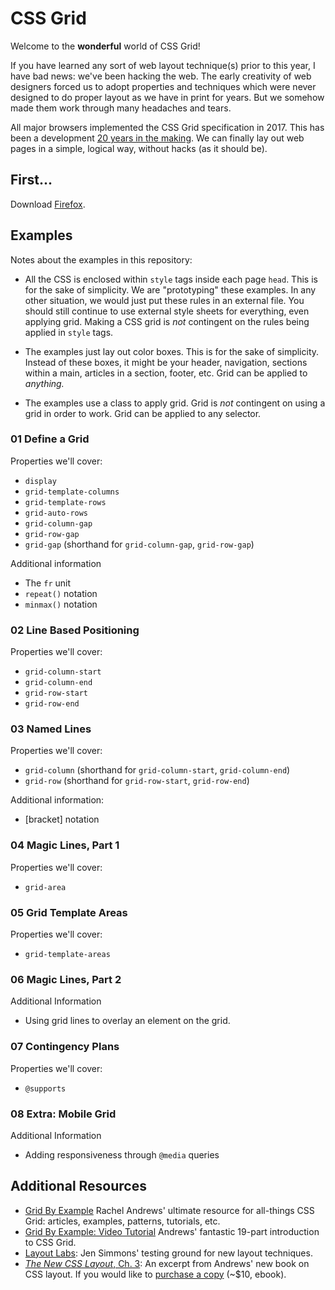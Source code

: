# CSS Grid

Welcome to the **wonderful** world of CSS Grid!

If you have learned any sort of web layout technique(s) prior to this year, I have bad news: we've been hacking the web. The early creativity of web designers forced us to adopt properties and techniques which were never designed to do proper layout as we have in print for years. But we somehow made them work through many headaches and tears.

All major browsers implemented the CSS Grid specification in 2017. This has been a development [20 years in the making](https://alistapart.com/article/the-story-of-css-grid-from-its-creators). We can finally lay out web pages in a simple, logical way, without hacks (as it should be).

## First...

Download [Firefox](https://www.mozilla.org/en-US/firefox/).


## Examples

Notes about the examples in this repository:

- All the CSS is enclosed within `style` tags inside each page `head`. This is for the sake of simplicity. We are "prototyping" these examples. In any other situation, we would just put these rules in an external file. You should still continue to use external style sheets for everything, even applying grid. Making a CSS grid is *not* contingent on the rules being applied in `style` tags.

- The examples just lay out color boxes. This is for the sake of simplicity. Instead of these boxes, it might be your header, navigation, sections within a main, articles in a section, footer, etc. Grid can be applied to *anything.*

- The examples use a class to apply grid. Grid is *not* contingent on using a grid in order to work. Grid can be applied to any selector.


### 01 Define a Grid

Properties we'll cover:
  - `display`
  - `grid-template-columns`
  - `grid-template-rows`
  - `grid-auto-rows`
  - `grid-column-gap`
  - `grid-row-gap`
  - `grid-gap` (shorthand for `grid-column-gap`, `grid-row-gap`)

Additional information
  - The `fr` unit
  - `repeat()` notation
  - `minmax()` notation


### 02 Line Based Positioning

Properties we'll cover:
  - `grid-column-start`
  - `grid-column-end`
  - `grid-row-start`
  - `grid-row-end`


### 03 Named Lines

Properties we'll cover:
  - `grid-column` (shorthand for `grid-column-start`, `grid-column-end`)
  - `grid-row` (shorthand for `grid-row-start`, `grid-row-end`)

Additional information:
  - [bracket] notation


### 04 Magic Lines, Part 1

Properties we'll cover:
  - `grid-area`


### 05 Grid Template Areas

Properties we'll cover:
  - `grid-template-areas`


### 06 Magic Lines, Part 2

Additional Information
- Using grid lines to overlay an element on the grid.


### 07 Contingency Plans

Properties we'll cover:
  - `@supports`

### 08 Extra: Mobile Grid

Additional Information
  - Adding responsiveness through `@media` queries


## Additional Resources

- [Grid By Example](https://gridbyexample.com/) Rachel Andrews' ultimate resource for all-things CSS Grid: articles, examples, patterns, tutorials, etc.
- [Grid By Example: Video Tutorial](https://gridbyexample.com/video/) Andrews' fantastic 19-part  introduction to CSS Grid.
- [Layout Labs](http://labs.jensimmons.com/): Jen Simmons' testing ground for new layout techniques.
- [*The New CSS Layout*, Ch. 3](https://alistapart.com/article/the-new-css-layout-excerpt): An excerpt from Andrews' new book on CSS layout. If you would like to [purchase a copy](https://abookapart.com/products/the-new-css-layout) (~$10, ebook).
